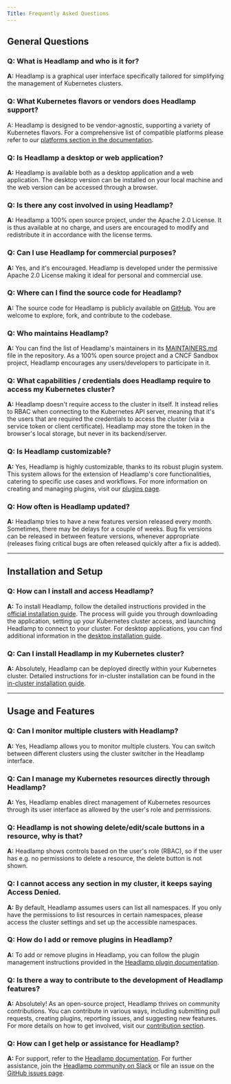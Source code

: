 ```yaml
---
Title: Frequently Asked Questions
---
```


## General Questions

### Q: What is Headlamp and who is it for?

**A:** Headlamp is a graphical user interface specifically tailored for simplifying the management of Kubernetes clusters.

### Q: What Kubernetes flavors or vendors does Headlamp support?

A: Headlamp is designed to be vendor-agnostic, supporting a variety of Kubernetes flavors. For a comprehensive list of compatible platforms please refer to our [platforms section in the documentation](./docs/platforms.md).

### Q: Is Headlamp a desktop or web application?

**A:** Headlamp is available both as a desktop application and a web application. The desktop version can be installed on your local machine and the web version can be accessed through a browser.

### Q: Is there any cost involved in using Headlamp?

**A:** Headlamp a 100% open source project, under the Apache 2.0 License. It is thus available at no charge, and users are encouraged to modify and redistribute it in accordance with the license terms.

### Q: Can I use Headlamp for commercial purposes?

**A:** Yes, and it's encouraged. Headlamp is developed under the permissive Apache 2.0 License making it ideal for personal and commercial use.

### Q: Where can I find the source code for Headlamp?

**A:** The source code for Headlamp is publicly available on [GitHub](https://github.com/headlamp-k8s/headlamp). You are welcome to explore, fork, and contribute to the codebase.

### Q: Who maintains Headlamp?

**A:** You can find the list of Headlamp's maintainers in its [MAINTAINERS.md](https://github.com/headlamp-k8s/headlamp/blob/main/MAINTAINERS.md) file in the repository. As a 100% open source project and a CNCF Sandbox project, Headlamp encourages any users/developers to participate in it.

### Q: What capabilities / credentials does Headlamp require to access my Kubernetes cluster?

**A:** Headlamp doesn't require access to the cluster in itself. It instead relies to RBAC when connecting to the Kubernetes API server, meaning that it's the users that are required the credentials to access the cluster (via a service token or client certificate). Headlamp may store the token in the browser's local storage, but never in its backend/server.

### Q: Is Headlamp customizable?

**A:** Yes, Headlamp is highly customizable, thanks to its robust plugin system. This system allows for the extension of Headlamp's core functionalities, catering to specific use cases and workflows. For more information on creating and managing plugins, visit our [plugins page](./development/plugins/building.md).

### Q: How often is Headlamp updated?

**A:** Headlamp tries to have a new features version released every month. Sometimes, there may be delays for a couple of weeks. Bug fix versions can be released in between feature versions, whenever appropriate (releases fixing critical bugs are often released quickly after a fix is added).

---

## Installation and Setup

### Q: How can I install and access Headlamp?

**A:** To install Headlamp, follow the detailed instructions provided in the [official installation guide](./installation/_index.md). The process will guide you through downloading the application, setting up your Kubernetes cluster access, and launching Headlamp to connect to your cluster. For desktop applications, you can find additional information in the [desktop installation guide](./installation/desktop/_index.md).

### Q: Can I install Headlamp in my Kubernetes cluster?

**A:** Absolutely, Headlamp can be deployed directly within your Kubernetes cluster. Detailed instructions for in-cluster installation can be found in the [in-cluster installation guide](./installation/in-cluster/_index.md).

---

## Usage and Features

### Q: Can I monitor multiple clusters with Headlamp?

**A:** Yes, Headlamp allows you to monitor multiple clusters. You can switch between different clusters using the cluster switcher in the Headlamp interface.

### Q: Can I manage my Kubernetes resources directly through Headlamp?

**A:** Yes, Headlamp enables direct management of Kubernetes resources through its user interface as allowed by the user's role and permissions.

### Q: Headlamp is not showing delete/edit/scale buttons in a resource, why is that?

**A:** Headlamp shows controls based on the user's role (RBAC), so if the user has e.g. no permissions to delete a resource, the delete button is not shown.

### Q: I cannot access any section in my cluster, it keeps saying Access Denied.

**A:** By default, Headlamp assumes users can list all namespaces. If you only have the permissions to list resources in certain namespaces, please access the cluster settings and set up the accessible namespaces.

### Q: How do I add or remove plugins in Headlamp?

**A:** To add or remove plugins in Headlamp, you can follow the plugin management instructions provided in the [Headlamp plugin documentation](./development/plugins/_index.md).

### Q: Is there a way to contribute to the development of Headlamp features?

**A:** Absolutely! As an open-source project, Headlamp thrives on community contributions. You can contribute in various ways, including submitting pull requests, creating plugins, reporting issues, and suggesting new features. For more details on how to get involved, visit our [contribution section](./contributing.md).

### Q: How can I get help or assistance for Headlamp?

**A:** For support, refer to the [Headlamp documentation](./development/_index.md). For further assistance, join the [Headlamp community on Slack](https://kubernetes.slack.com/messages/headlamp) or file an issue on the [GitHub issues page](https://github.com/headlamp-k8s/headlamp/issues).
